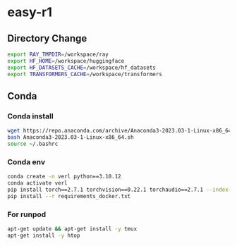 # easy-r1

## Directory Change
```bash
export RAY_TMPDIR=/workspace/ray
export HF_HOME=/workspace/huggingface
export HF_DATASETS_CACHE=/workspace/hf_datasets
export TRANSFORMERS_CACHE=/workspace/transformers
```

## Conda
### Conda install
```bash
wget https://repo.anaconda.com/archive/Anaconda3-2023.03-1-Linux-x86_64.sh
bash Anaconda3-2023.03-1-Linux-x86_64.sh
source ~/.bashrc

```
### Conda env
```bash
conda create -n verl python==3.10.12
conda activate verl
pip install torch==2.7.1 torchvision==0.22.1 torchaudio==2.7.1 --index-url https://download.pytorch.org/whl/cu126
pip install --r requirements_docker.txt
```

### For runpod
```bash
apt-get update && apt-get install -y tmux
apt-get install -y htop
```
